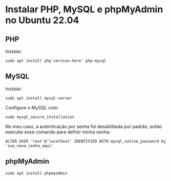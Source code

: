 # Instalar PHP, MySQL e phpMyAdmin no Ubuntu 22.04

## PHP

Instalar: 
```
sudo apt install php'version-here' php-mysql
```

## MySQL

Instalar:
```
sudo apt install mysql-server
```

Configure o MySQL com:
```
sudo mysql_secure_installation
```

No meu caso, a autenticação por senha foi desabilitada por padrão, então executei esse comando para definir minha senha:
```
ALTER USER 'root'@'localhost' IDENTIFIED WITH mysql_native_password by 'sua_nova_senha_aqui'
```

## phpMyAdmin
```
sudo apt install phpmyadmin
```

<!-- ## PHP

Install: 
```
sudo apt install php'version-here' php-mysql
```

## MySQL

Install mysql:
```
sudo apt install mysql-server
```

Configure mysql with:
```
sudo mysql_secure_installation
```

In my case, password authentication was disabled for default, so I run this in mysql cli to set my password:
```
ALTER USER 'root'@'localhost' IDENTIFIED WITH mysql_native_password by 'your_new_password_here'
```

## phpMyAdmin
```
sudo apt install phpmyadmin
``` -->

<!-- #php #mysql #ubuntu #linux #phpmyadmin -->